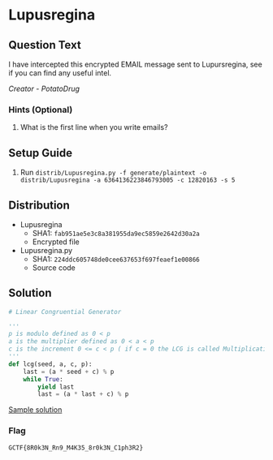# Lupusregina

## Question Text

I have intercepted this encrypted EMAIL message sent to Lupursregina, see if you can find any useful intel.

*Creator - PotatoDrug*

### Hints (Optional)
1. What is the first line when you write emails?

## Setup Guide
1. Run `distrib/Lupusregina.py -f generate/plaintext -o distrib/Lupusregina -a 6364136223846793005 -c 12820163 -s 5`

## Distribution
- Lupusregina
    - SHA1: `fab951ae5e3c8a381955da9ec5859e2642d30a2a`
    - Encrypted file
- Lupusregina.py
    - SHA1: `224ddc605748de0cee637653f697feaef1e00866`
    - Source code

## Solution

```python
# Linear Congruential Generator

'''
p is modulo defined as 0 < p
a is the multiplier defined as 0 < a < p
c is the increment 0 <= c < p ( if c = 0 the LCG is called Multiplicative 
'''
def lcg(seed, a, c, p):
    last = (a * seed + c) % p
    while True:
        yield last
        last = (a * last + c) % p
```

[Sample solution](solution/solve.py)

### Flag
`GCTF{8R0k3N_Rn9_M4K35_8r0k3N_C1ph3R2}`